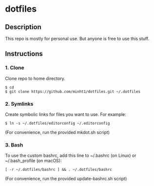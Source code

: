 # dotfiles

## Description
This repo is mostly for personal use. But anyone is free to use this stuff.

## Instructions
### 1. Clone
Clone repo to home directory.
```
$ cd
$ git clone https://github.com/minht1/dotfiles.git ~/.dotfiles
```

### 2. Symlinks
Create symbolic links for files you want to use. For example:
```
$ ln -s ~/.dotfiles/editorconfig ~/.editorconfig
```
(For convenience, run the provided mkdot.sh script)

### 3. Bash
To use the custom bashrc, add this line to ~/.bashrc (on Linux) or
~/.bash_profile (on macOS): 
```
[ -r ~/.dotfiles/bashrc ] && . ~/.dotfiles/bashrc
```
(For convenience, run the provided update-bashrc.sh script)
